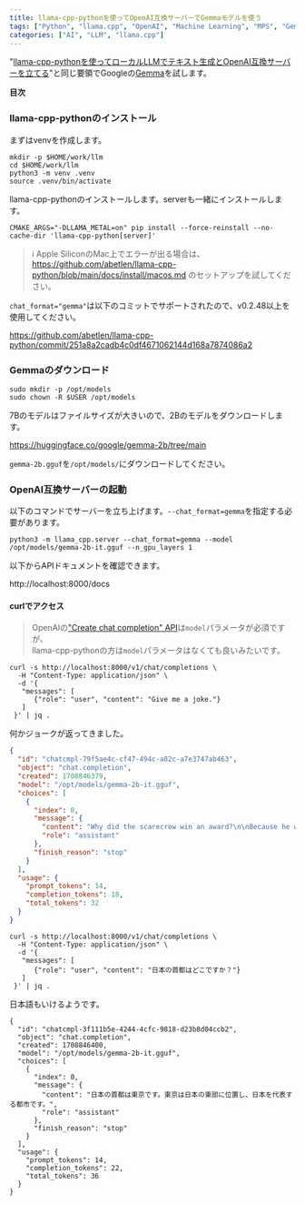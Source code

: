 ```yaml
---
title: llama-cpp-pythonを使ってOpenAI互換サーバーでGemmaモデルを使う
tags: ["Python", "llama.cpp", "OpenAI", "Machine Learning", "MPS", "Gemma"]
categories: ["AI", "LLM", "llama.cpp"]
---
```


"[llama-cpp-pythonを使ってローカルLLMでテキスト生成とOpenAI互換サーバーを立てる](/entries/770)"と同じ要領でGoogleの[Gemma](https://huggingface.co/google/gemma-2b)を試します。


**目次**
<!-- toc -->

### llama-cpp-pythonのインストール

まずはvenvを作成します。

```
mkdir -p $HOME/work/llm
cd $HOME/work/llm
python3 -m venv .venv
source .venv/bin/activate
```

llama-cpp-pythonのインストールします。serverも一緒にインストールします。

```
CMAKE_ARGS="-DLLAMA_METAL=on" pip install --force-reinstall --no-cache-dir 'llama-cpp-python[server]'
```

> ℹ️ Apple SiliconのMac上でエラーが出る場合は、 https://github.com/abetlen/llama-cpp-python/blob/main/docs/install/macos.md のセットアップを試してください。

`chat_format="gemma"`は以下のコミットでサポートされたので、v0.2.48以上を使用してください。

https://github.com/abetlen/llama-cpp-python/commit/251a8a2cadb4c0df4671062144d168a7874086a2


### Gemmaのダウンロード


```
sudo mkdir -p /opt/models
sudo chown -R $USER /opt/models
```

7Bのモデルはファイルサイズが大きいので、2Bのモデルをダウンロードします。

https://huggingface.co/google/gemma-2b/tree/main

`gemma-2b.gguf`を`/opt/models/`にダウンロードしてください。

### OpenAI互換サーバーの起動

以下のコマンドでサーバーを立ち上げます。`--chat_format=gemma`を指定する必要があります。

```
python3 -m llama_cpp.server --chat_format=gemma --model /opt/models/gemma-2b-it.gguf --n_gpu_layers 1
```

以下からAPIドキュメントを確認できます。

http://localhost:8000/docs

#### curlでアクセス


> OpenAIの["Create chat completion" API](https://platform.openai.com/docs/api-reference/chat/create)は`model`パラメータが必須ですが、<br>
> llama-cpp-pythonの方は`model`パラメータはなくても良いみたいです。

```
curl -s http://localhost:8000/v1/chat/completions \
  -H "Content-Type: application/json" \
  -d '{
   "messages": [
      {"role": "user", "content": "Give me a joke."}
   ]
 }' | jq .
```

何かジョークが返ってきました。

```json
{
  "id": "chatcmpl-79f5ae4c-cf47-494c-a82c-a7e3747ab463",
  "object": "chat.completion",
  "created": 1708846379,
  "model": "/opt/models/gemma-2b-it.gguf",
  "choices": [
    {
      "index": 0,
      "message": {
        "content": "Why did the scarecrow win an award?\n\nBecause he was outstanding in his field!",
        "role": "assistant"
      },
      "finish_reason": "stop"
    }
  ],
  "usage": {
    "prompt_tokens": 14,
    "completion_tokens": 18,
    "total_tokens": 32
  }
}
```


```
curl -s http://localhost:8000/v1/chat/completions \
  -H "Content-Type: application/json" \
  -d '{
   "messages": [
      {"role": "user", "content": "日本の首都はどこですか？"}
   ]
 }' | jq .
```

日本語もいけるようです。

```
{
  "id": "chatcmpl-3f111b5e-4244-4cfc-9818-d23b8d04ccb2",
  "object": "chat.completion",
  "created": 1708846400,
  "model": "/opt/models/gemma-2b-it.gguf",
  "choices": [
    {
      "index": 0,
      "message": {
        "content": "日本の首都は東京です。東京は日本の東部に位置し、日本を代表する都市です。",
        "role": "assistant"
      },
      "finish_reason": "stop"
    }
  ],
  "usage": {
    "prompt_tokens": 14,
    "completion_tokens": 22,
    "total_tokens": 36
  }
}
```